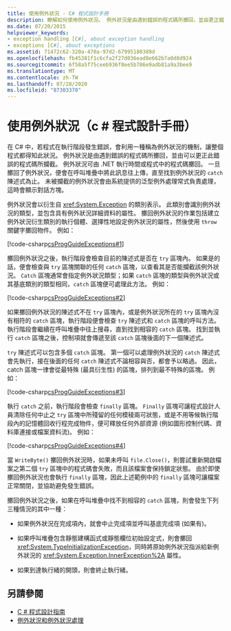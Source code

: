 ```yaml
---
title: 使用例外狀況 - C# 程式設計手冊
description: 瞭解如何使用例外狀況。 例外狀況是由遇到錯誤的程式碼所擲回，並由更正錯誤的程式碼所攔截。
ms.date: 07/20/2015
helpviewer_keywords:
- exception handling [C#], about exception handling
- exceptions [C#], about exceptions
ms.assetid: 71472c62-320a-470a-97d2-67995180389d
ms.openlocfilehash: fb45381f1c6cfa2f27d036ead8e662b7a0d8d924
ms.sourcegitcommit: 6f58a5f75ceeb936f8ee5b786e9adb81a9a3bee9
ms.translationtype: MT
ms.contentlocale: zh-TW
ms.lasthandoff: 07/28/2020
ms.locfileid: "87303370"
---
```

# <a name="use-exceptions-c-programming-guide"></a>使用例外狀況（c # 程式設計手冊）

在 C# 中，若程式在執行階段發生錯誤，會利用一種稱為例外狀況的機制，讓整個程式都得知此狀況。 例外狀況是由遇到錯誤的程式碼所擲回，並由可以更正此錯誤的程式碼所攔截。 例外狀況可由 .NET 執行時間或程式中的程式碼擲回。 一旦擲回了例外狀況，便會在呼叫堆疊中將此訊息往上傳，直至找到例外狀況的 `catch` 陳述式為止。 未被攔截的例外狀況會由系統提供的泛型例外處理常式負責處理，這時會顯示對話方塊。  
  
 例外狀況會以衍生自 <xref:System.Exception> 的類別表示。 此類別會識別例外狀況的類型，並包含具有例外狀況詳細資料的屬性。 擲回例外狀況的作業包括建立例外狀況衍生類別的執行個體、選擇性地設定例外狀況的屬性，然後使用 `throw` 關鍵字擲回物件。 例如：  
  
 [!code-csharp[csProgGuideExceptions#1](~/samples/snippets/csharp/VS_Snippets_VBCSharp/csProgGuideExceptions/CS/Exceptions.cs#1)]  
  
 擲回例外狀況之後，執行階段會檢查目前的陳述式是否在 `try` 區塊內。 如果是的話，便會檢查與 `try` 區塊關聯的任何 `catch` 區塊，以查看其是否能攔截該例外狀況。 `Catch` 區塊通常會指定例外狀況類型；如果 `catch` 區塊的類型與例外狀況或其基底類別的類型相同，`catch` 區塊便可處理此方法。 例如：  
  
 [!code-csharp[csProgGuideExceptions#2](~/samples/snippets/csharp/VS_Snippets_VBCSharp/csProgGuideExceptions/CS/Exceptions.cs#2)]  
  
 如果擲回例外狀況的陳述式不在 `try` 區塊內，或是例外狀況所在的 `try` 區塊內沒有相符的 `catch` 區塊，執行階段便會檢查 `try` 陳述式和 `catch` 區塊的呼叫方法。 執行階段會繼續在呼叫堆疊中往上搜尋，直到找到相容的 `catch` 區塊。 找到並執行 `catch` 區塊之後，控制項就會傳遞至該 `catch` 區塊後面的下一個陳述式。  
  
 `try` 陳述式可以包含多個 `catch` 區塊。 第一個可以處理例外狀況的 `catch` 陳述式會先執行，接在後面的任何 `catch` 陳述式不論相容與否，都會予以略過。 因此，catch 區塊一律會從最特殊 (最具衍生性) 的區塊，排列到最不特殊的區塊。 例如：  
  
 [!code-csharp[csProgGuideExceptions#3](~/samples/snippets/csharp/VS_Snippets_VBCSharp/csProgGuideExceptions/CS/Exceptions.cs#3)]  
  
 執行 `catch` 之前，執行階段會檢查 `finally` 區塊。 `Finally` 區塊可讓程式設計人員清除任何中止之 `try` 區塊中所殘留的任何模稜兩可狀態，或是不用等候執行階段內的記憶體回收行程完成物件，便可釋放任何外部資源 (例如圖形控制代碼、資料庫連接或檔案資料流)。 例如：  
  
 [!code-csharp[csProgGuideExceptions#4](~/samples/snippets/csharp/VS_Snippets_VBCSharp/csProgGuideExceptions/CS/Exceptions.cs#4)]  
  
 當 `WriteByte()` 擲回例外狀況時，如果未呼叫 `file.Close()`，則嘗試重新開啟檔案之第二個 `try` 區塊中的程式碼會失敗，而且該檔案會保持鎖定狀態。 由於即使擲回例外狀況也會執行 `finally` 區塊，因此上述範例中的 `finally` 區塊可讓檔案正常關閉，並協助避免發生錯誤。  
  
 擲回例外狀況之後，如果在呼叫堆疊中找不到相容的 `catch` 區塊，則會發生下列三種情況的其中一種：  
  
- 如果例外狀況在完成項內，就會中止完成項並呼叫基底完成項 (如果有)。  
  
- 如果呼叫堆疊包含靜態建構函式或靜態欄位初始設定式，則會擲回 <xref:System.TypeInitializationException>，同時將原始例外狀況指派給新例外狀況的 <xref:System.Exception.InnerException%2A> 屬性。  
  
- 如果到達執行緒的開頭，則會終止執行緒。  
  
## <a name="see-also"></a>另請參閱

- [C # 程式設計指南](../index.md)
- [例外狀況和例外狀況處理](./index.md)
